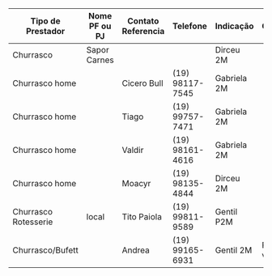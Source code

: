 | Tipo de Prestador    | Nome PF ou PJ | Contato Referencia | Telefone        | Indicação   | Observ.    |
| -------------------- | ------------- | ------------------ | --------------- | ----------- | ---------- |
| Churrasco            | Sapor Carnes  |                    |                 | Dirceu 2M   |            |
| Churrasco home       |               | Cicero Bull        | (19) 98117-7545 | Gabriela 2M |            |
| Churrasco home       |               | Tiago              | (19) 99757-7471 | Gabriela 2M |            |
| Churrasco home       |               | Valdir             | (19) 98161-4616 | Gabriela 2M |            |
| Churrasco home       |               | Moacyr             | (19) 98135-4844 | Dirceu 2M   |            |
| Churrasco Rotesserie | local         | Tito Paiola        | (19) 99811-9589 | Gentil P2M  |            |
| Churrasco/Bufett     |               | Andrea             | (19) 99165-6931 | Gentil 2M   | Fez vários |